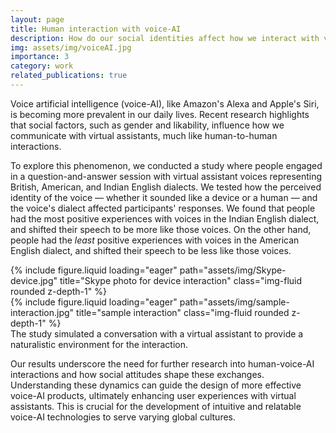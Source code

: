```yaml
---
layout: page
title: Human interaction with voice-AI
description: How do our social identities affect how we interact with virtual assistants?
img: assets/img/voiceAI.jpg
importance: 3
category: work
related_publications: true
---
```


Voice artificial intelligence (voice-AI), like Amazon's Alexa and Apple's Siri, is becoming more prevalent in our daily lives. Recent research highlights that social factors, such as gender and likability, influence how we communicate with virtual assistants, much like human-to-human interactions.

To explore this phenomenon, we conducted a study where people engaged in a question-and-answer session with virtual assistant voices representing British, American, and Indian English dialects. We tested how the perceived identity of the voice — whether it sounded like a device or a human — and the voice's dialect affected participants' responses. We found that people had the most positive experiences with voices in the Indian English dialect, and shifted their speech to be more like those voices. On the other hand, people had the *least* positive experiences with voices in the American English dialect, and shifted their speech to be less like those voices. 

<div class="row justify-content-sm-center">
    <div class="col-sm-3">
        {% include figure.liquid loading="eager" path="assets/img/Skype-device.jpg" title="Skype photo for device interaction" class="img-fluid rounded z-depth-1" %}
    </div>
    <div class="col-sm-3">
        {% include figure.liquid loading="eager" path="assets/img/sample-interaction.jpg" title="sample interaction" class="img-fluid rounded z-depth-1" %}
    </div>
</div>
<div class="caption">
    The study simulated a conversation with a virtual assistant to provide a naturalistic environment for the interaction.
</div>

Our results underscore the need for further research into human-voice-AI interactions and how social attitudes shape these exchanges. Understanding these dynamics can guide the design of more effective voice-AI products, ultimately enhancing user experiences with virtual assistants. This is crucial for the development of intuitive and relatable voice-AI technologies to serve varying global cultures.
